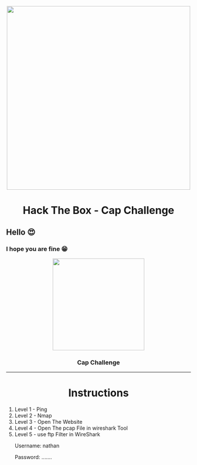 <div align="center"><img src="https://i.ytimg.com/vi/_pjICT3pdNw/maxresdefault.jpg" width="500" /><br><h1>Hack The Box - Cap Challenge</h1></div>

<h2>Hello 😍</h2>

<h3>I hope you are fine 😁</h3>

<div align="center" id="Cap"><img src="https://www.olawaleh.com/blog/wp-content/uploads/2021/06/cap.png" width="250" /><h3>Cap Challenge</h3></div>

<hr>

<div align="center"><h1>Instructions</h1></div>

<ol>
  <li>Level 1 - Ping</li>
  <li>Level 2 - Nmap</li>
  <li>Level 3 - Open The Website</li>
  <li>Level 4 - Open The pcap File in wireshark Tool</li>
  <li>Level 5 - use ftp Filter in WireShark</li>
  
  <p>Username: nathan</p>
  <p>Password: .......</p>
  </ol>
